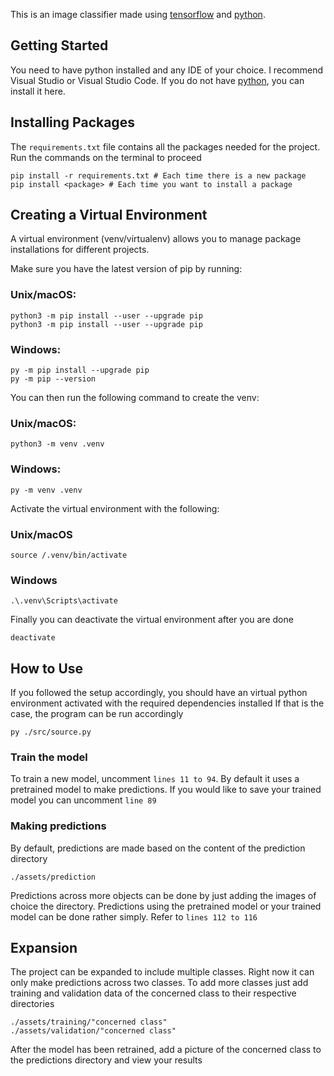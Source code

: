 This is an image classifier made using [tensorflow](https://www.tensorflow.org/) and [python](https://www.python.org/).


## Getting Started
You need to have python installed and any IDE of your choice. I recommend Visual Studio or Visual Studio Code.
If you do not have [python](https://www.python.org/), you can install it here.

## Installing Packages
The `requirements.txt` file contains all the packages needed for the project. Run the commands on the terminal to proceed
```
pip install -r requirements.txt # Each time there is a new package
pip install <package> # Each time you want to install a package
```

## Creating a Virtual Environment
A virtual environment (venv/virtualenv) allows you to manage package installations for different projects.

Make sure you have the latest version of pip by running:

### Unix/macOS:
```
python3 -m pip install --user --upgrade pip
python3 -m pip install --user --upgrade pip
```

### Windows:
```
py -m pip install --upgrade pip
py -m pip --version
```

You can then run the following command to create the venv:

### Unix/macOS:
```
python3 -m venv .venv
```

### Windows:
```
py -m venv .venv
```

Activate the virtual environment with the following:

### Unix/macOS
```
source /.venv/bin/activate
```

### Windows
```
.\.venv\Scripts\activate
```

Finally you can deactivate the virtual environment after you are done
```
deactivate
```

## How to Use

If you followed the setup accordingly, you should have an virtual python environment activated with the required dependencies installed
If that is the case, the program can be run accordingly
```
py ./src/source.py
```

### Train the model
To train a new model, uncomment `lines 11 to 94`. By default it uses a pretrained model to make predictions. 
If you would like to save your trained model you can uncomment `line 89`

### Making predictions
By default, predictions are made based on the content of the prediction directory
```
./assets/prediction
```
Predictions across more objects can be done by just adding the images of choice the directory.
Predictions using the pretrained model or your trained model can be done rather simply. Refer to `lines 112 to 116`

## Expansion

The project can be expanded to include multiple classes. Right now it can only make predictions across two classes. To add more classes
just add training and validation data of the concerned class to their respective directories

```
./assets/training/"concerned class"
./assets/validation/"concerned class"
```

After the model has been retrained, add a picture of the concerned class to the predictions directory and view your results
